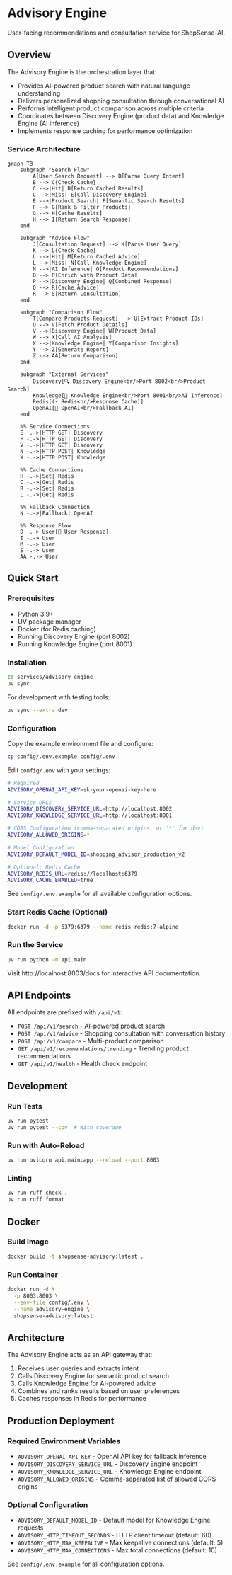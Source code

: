 # Advisory Engine

User-facing recommendations and consultation service for ShopSense-AI.

## Overview

The Advisory Engine is the orchestration layer that:
- Provides AI-powered product search with natural language understanding
- Delivers personalized shopping consultation through conversational AI
- Performs intelligent product comparison across multiple criteria
- Coordinates between Discovery Engine (product data) and Knowledge Engine (AI inference)
- Implements response caching for performance optimization

### Service Architecture

```mermaid
graph TB
    subgraph "Search Flow"
        A[User Search Request] --> B[Parse Query Intent]
        B --> C{Check Cache}
        C -->|Hit| D[Return Cached Results]
        C -->|Miss| E[Call Discovery Engine]
        E -->|Product Search| F[Semantic Search Results]
        F --> G[Rank & Filter Products]
        G --> H[Cache Results]
        H --> I[Return Search Response]
    end

    subgraph "Advice Flow"
        J[Consultation Request] --> K[Parse User Query]
        K --> L{Check Cache}
        L -->|Hit| M[Return Cached Advice]
        L -->|Miss| N[Call Knowledge Engine]
        N -->|AI Inference| O[Product Recommendations]
        O --> P[Enrich with Product Data]
        P -->|Discovery Engine| Q[Combined Response]
        Q --> R[Cache Advice]
        R --> S[Return Consultation]
    end

    subgraph "Comparison Flow"
        T[Compare Products Request] --> U[Extract Product IDs]
        U --> V[Fetch Product Details]
        V -->|Discovery Engine| W[Product Data]
        W --> X[Call AI Analysis]
        X -->|Knowledge Engine| Y[Comparison Insights]
        Y --> Z[Generate Report]
        Z --> AA[Return Comparison]
    end

    subgraph "External Services"
        Discovery[🔍 Discovery Engine<br/>Port 8002<br/>Product Search]
        Knowledge[🧠 Knowledge Engine<br/>Port 8001<br/>AI Inference]
        Redis[(⚡ Redis<br/>Response Cache)]
        OpenAI[🤖 OpenAI<br/>Fallback AI]
    end

    %% Service Connections
    E -.->|HTTP GET| Discovery
    P -.->|HTTP GET| Discovery
    V -.->|HTTP GET| Discovery
    N -.->|HTTP POST| Knowledge
    X -.->|HTTP POST| Knowledge

    %% Cache Connections
    H -.->|Set| Redis
    C -.->|Get| Redis
    R -.->|Set| Redis
    L -.->|Get| Redis

    %% Fallback Connection
    N -.->|Fallback| OpenAI

    %% Response Flow
    D -.-> User[👤 User Response]
    I -.-> User
    M -.-> User
    S -.-> User
    AA -.-> User
```

## Quick Start

### Prerequisites
- Python 3.9+
- UV package manager
- Docker (for Redis caching)
- Running Discovery Engine (port 8002)
- Running Knowledge Engine (port 8001)

### Installation

```bash
cd services/advisory_engine
uv sync
```

For development with testing tools:
```bash
uv sync --extra dev
```

### Configuration

Copy the example environment file and configure:

```bash
cp config/.env.example config/.env
```

Edit `config/.env` with your settings:

```bash
# Required
ADVISORY_OPENAI_API_KEY=sk-your-openai-key-here

# Service URLs
ADVISORY_DISCOVERY_SERVICE_URL=http://localhost:8002
ADVISORY_KNOWLEDGE_SERVICE_URL=http://localhost:8001

# CORS Configuration (comma-separated origins, or '*' for dev)
ADVISORY_ALLOWED_ORIGINS=*

# Model Configuration
ADVISORY_DEFAULT_MODEL_ID=shopping_advisor_production_v2

# Optional: Redis Cache
ADVISORY_REDIS_URL=redis://localhost:6379
ADVISORY_CACHE_ENABLED=true
```

See `config/.env.example` for all available configuration options.

### Start Redis Cache (Optional)

```bash
docker run -d -p 6379:6379 --name redis redis:7-alpine
```

### Run the Service

```bash
uv run python -m api.main
```

Visit http://localhost:8003/docs for interactive API documentation.

## API Endpoints

All endpoints are prefixed with `/api/v1`:

- `POST /api/v1/search` - AI-powered product search
- `POST /api/v1/advice` - Shopping consultation with conversation history
- `POST /api/v1/compare` - Multi-product comparison
- `GET /api/v1/recommendations/trending` - Trending product recommendations
- `GET /api/v1/health` - Health check endpoint

## Development

### Run Tests
```bash
uv run pytest
uv run pytest --cov  # With coverage
```

### Run with Auto-Reload
```bash
uv run uvicorn api.main:app --reload --port 8003
```

### Linting
```bash
uv run ruff check .
uv run ruff format .
```

## Docker

### Build Image
```bash
docker build -t shopsense-advisory:latest .
```

### Run Container
```bash
docker run -d \
  -p 8003:8003 \
  --env-file config/.env \
  --name advisory-engine \
  shopsense-advisory:latest
```

## Architecture

The Advisory Engine acts as an API gateway that:
1. Receives user queries and extracts intent
2. Calls Discovery Engine for semantic product search
3. Calls Knowledge Engine for AI-powered advice
4. Combines and ranks results based on user preferences
5. Caches responses in Redis for performance

## Production Deployment

### Required Environment Variables
- `ADVISORY_OPENAI_API_KEY` - OpenAI API key for fallback inference
- `ADVISORY_DISCOVERY_SERVICE_URL` - Discovery Engine endpoint
- `ADVISORY_KNOWLEDGE_SERVICE_URL` - Knowledge Engine endpoint
- `ADVISORY_ALLOWED_ORIGINS` - Comma-separated list of allowed CORS origins

### Optional Configuration
- `ADVISORY_DEFAULT_MODEL_ID` - Default model for Knowledge Engine requests
- `ADVISORY_HTTP_TIMEOUT_SECONDS` - HTTP client timeout (default: 60)
- `ADVISORY_HTTP_MAX_KEEPALIVE` - Max keepalive connections (default: 5)
- `ADVISORY_HTTP_MAX_CONNECTIONS` - Max total connections (default: 10)

See `config/.env.example` for all configuration options.